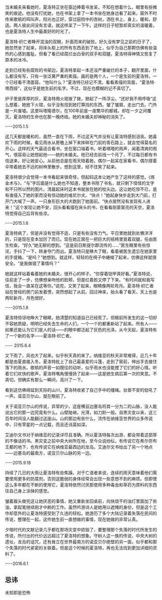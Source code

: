当未婚夫来看她时，夏洛特正坐在窗边捧着书发呆，不知在想着什么，眼里有些微笑的痕迹。他没有打扰她，也在书架上拿了一本书坐在她身边看了起来。窗外不时传来歌鸲的鸣叫声，阳光也正好，穿过庭院中的杏树，洒在书上、身上，暖和，舒适。两人彼此间没有言语，就这样呆了一下午。这样的日子短暂却真实的温暖着，也是夏洛特人生中最美好的时光了。

夏洛特·织亡者睁开混浊的双眼，扑面而来的破败。好久没有梦见之前的日子了，她忽然坐了起来，将床头柜上的所有东西丢到了地上，似乎为自己那颗仿佛有些温热的心感到羞耻。但看了看已经腐烂出白骨的双手和双腿，夏洛特得神情又恢复了原本的冰冷。

走到已经有些腐败的书架边，夏洛特拿起一本还没严重破烂的本子，翻开里面，什么都没有写，只有一张泛黄严重的素描，画的是两个人，一个是生前的夏洛特，一个已经看不清面容。“他叫什么？”夏洛特已经记不清。看看素描的背面，“夏洛特·塔西娅”，这似乎是她生前的名字。不过，现在也模糊的记不真切了。

炉子里是厚厚的灰，夏洛特用火钳拨了拨，掀起了一阵浮尘。“还好我不用呼吸”这么想着，她放下火钳，似乎没有找到她打算找的东西。皱了皱眉，走出门去。门外是一片废墟。这里叫塔隆德尔，在100年前是一座繁华的都城，却在一夕之间覆灭。夏洛特的生命也在那一晚终结。她的未婚夫却神秘的消失了。

----2015.1.5

这几天都是暖和的，虽然一直在下雨，不过这天气并没有让夏洛特感到沮丧。她喜欢下雨的时候，看见雨水从房檐上掉下来摔碎在门前的青石路上，就会觉得莫名的开心。这样的天气最适合看书，坐在窗口端着书，听着嘀嗒的雨声，闻着清爽的雨气，很容易让她想起他——她的未婚夫。他已经去前线一个月了，不过每日都有书信送来，好让她安心。从前他总是在雨天陪着她，偶尔一起呆在家看书，偶尔撑着伞带着她去不远的树林里散步。想到这里，经不住笑了起来。

夏洛特很少会觉得一本书看起来很奇怪，但起码这本让她产生了这样的感觉。《炼金术与》，“与”字后面是什么她也不知道，整本书除了书名，就只剩下怪怪的文字和不只所以然的图片。清晨起床时这本书就放在她的枕头边。这让她吃惊不已，是有谁侵入了她的家而没有惊动她的维尼尔犬。“快点！”她起身快步走到大门前，打开门大喊了一声。一只身形巨大的犬跑到了她面前。“快点居然没有发现有人进来！”这个发现让她不安，回头看看摆在床头的书，在看看刚蒙蒙亮的天空，夏洛特觉得自己后背有些凉。

----2015.1.6

夏洛特病了，但是并没有觉得不适，只是有些没有力气。平日里她就到处懒洋洋的，只是现在变本加厉了而已。现在她正窝在一把巨大的摇椅里晃着双腿，任由医生检查。“好久”她无聊的想到。“这是前日斯提尔郡流传的……”医生眼里有些惊诧，手抖了一下，转身夺门而出。夏洛特只是睁大了眼，看着被医生遗忘在她家里的手提箱。“是吗？”她想到。就这样，轻轻的在椅子中蜷缩了起来，仿佛这样就很安全。“是我做错了事情吗？”

她就这样站着看着她的未婚夫，很开心的样子。“你穿着铠甲真好看。”夏洛特说，往前走了一步，仿佛想亲吻他的脸颊，但是红着脸又停了下来。“有时间就和我写信，我会一直呆在这等你。”说完，又笑了起来，眼睛像两轮弯月。夏洛特·织亡者站在曾经的房门前发着愣，突然想起了从前。回过神来，抬头看了看天，天上也是两轮新月，月色很好。

----2015.1.8

夏洛特惊讶地睁大了眼睛，她清楚的知道自己已经死了。但眼前所发生的这一切却不容她质疑，明明已经失去生命的人们，一个一个的都重新站了起来。所有人——如果还能认为它们是人的话——的眼中都泛起了灰色的光泽。从今天起，夏洛特有了一个新的名字——夏洛特·织亡者。

---- 2015.6.4

又下雨了，风也大了起来。似乎秋天真的来了。纳维亚的秋天非常难得，近几十年都是由夏直接入冬。夏洛特批上了自己最喜爱的斗篷，走到了窗前，伸出手去接住落下的雨水。歌鸲的声音一如既往的动听，似乎雨水也没能搅了它们的好心情。听着它们欢快的歌声，夏洛特嘴角慢慢扬了起来——这是她生病后第一次的笑意。不真切，但确实有那么一瞬间，高兴了一下。

看到这仿佛绵延到天际的山川，夏洛特收紧了自己手中的缰绳。驮兽不安的低吼了一声。诺亚贝尔山，就在眼前了。

关于诺亚贝尔山的传说，异常的少。这座横亘边塞岛将其一分为二的山脉，没人能说出它的那一边究竟有什么。山壁陡峭，光滑，如刀削一般。自黑灾变以来，这三百年时间没人能翻过这座山。山的那边有些什么，流传在纳维亚世界的众多传说中，只有零星的一点记载，而且还讳莫如深。

艾迪尔文书对于纳维亚的记录详尽且准确。所以夏洛特每次出游，都会带着这部厚的不像话的书。黑灾变之前中央大树所在地，至今众说纷纭，有传说它在希尔奈布王都的地下，也有传说它在纳维亚最西边的龙岛。艾迪尔文书给出了另一个地点——边塞岛的最南方，诺亚贝尔山脉的另一边。

----2015.9.18

持续了几日的大雨让夏洛特有些焦躁。对于亡语者来说，连续的雨天意味着他们需要使用更多的防腐剂，否则这脆弱的身体经常会出现一些意想不到的麻烦。但即使这么多年都在不断的使用它，夏洛特依然讨厌那使用多种毒虫和草药为原料的东西往自己身上涂抹的感觉。

皱着眉头做完这让她厌恶的事情，她又重新坐回桌前，向快烧干的油灯里面加了些油，拿起笔继续刚才中断的工作。虽然吟游诗人是她用以遮掩的身份，但是这个工作却意外的让夏洛特感受到了久违的轻松。她游历了多个大陆记录着失落在民间的传说，整理在一起，这件她生前一直想做的事情，现在她做的非常认真。

夕暗时代的文献记录几乎都在那场灾变中损毁了，要整理那个失落的时代所发生的传说，所付出的代价远远超过了夏洛特的想象。守树人这一族的传说，中央大树的遗址，龙岛的诅咒，还有耸立在世界最南方的诺亚贝尔绝壁的另一面，似乎都和那个失落的时代紧密的关联着。但是这个时候的夏洛特，再也无法找到更加详细的资料了。

----2016.6.1

## 忌讳

未知即是恐怖
